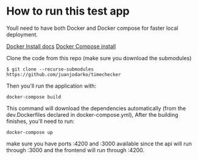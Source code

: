# How to run this test app


Youll need to have both Docker and Docker compose for faster local deployment.

[Docker Install docs](https://docs.docker.com/install/)
[Docker Compose install](https://docs.docker.com/compose/install/)

Clone the code from this repo (make sure you download the submodules)
```
$ git clone --recurse-submodules https://github.com/juanjodarko/timechecker
```

Then you'll run the application with:

```
docker-compose build
```
This command will download the dependencies automatically (from the dev.Dockerfiles declared in docker-compose.yml),
After the building finishes, you'll need to run:

```
docker-compose up
```

make sure you have ports :4200 and :3000 available since the api will run through :3000 and the frontend will run through :4200.
